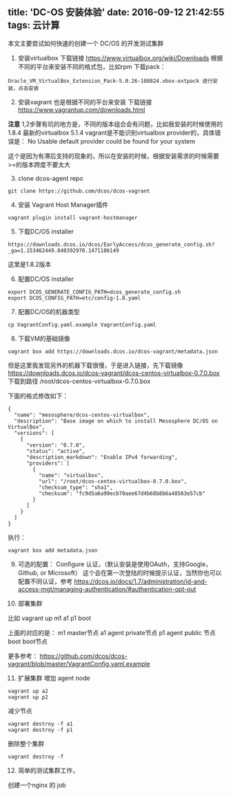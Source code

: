 title: 'DC-OS 安装体验'
date: 2016-09-12 21:42:55
tags: 云计算
---

本文主要尝试如何快速的创建一个 DC/OS 的开发测试集群

1. 安装virtualbox
下载链接 https://www.virtualbox.org/wiki/Downloads
根据不同的平台来安装不同的格式包，比如rpm
下载pack：

```
Oracle_VM_VirtualBox_Extension_Pack-5.0.26-108824.vbox-extpack 进行安装，点击安装
```

2. 安装vagrant
也是根据不同的平台来安装 
下载链接 https://www.vagrantup.com/downloads.html

**注意** 1,2步骤有坑的地方是，不同的版本组合会有问题，比如我安装的时候使用的1.8.4 最新的virtualbox 5.1.4 
vagrant是不能识别virtualbox provider的，具体错误是：
No Usable default provider could be found for your system

这个是因为有滞后支持的现象的，所以在安装的时候，根据安装需求的时候需要>=的版本跨度不要太大

3. clone dcos-agent repo

```
git clone https://github.com/dcos/dcos-vagrant
```

4. 安装 Vagrant Host Manager插件

```
vagrant plugin install vagrant-hostmanager
```

5. 下载DC/OS installer

```
https://downloads.dcos.io/dcos/EarlyAccess/dcos_generate_config.sh?_ga=1.153462449.848392970.1471186149
```

这里是1.8.2版本

6. 配置DC/OS installer

```
export DCOS_GENERATE_CONFIG_PATH=dcos_generate_config.sh
export DCOS_CONFIG_PATH=etc/config-1.8.yaml
```

7. 配置DC/OS的机器类型

```
cp VagrantConfig.yaml.example VagrantConfig.yaml
```

8. 下载VM的基础镜像

```
vagrant box add https://downloads.dcos.io/dcos-vagrant/metadata.json
```

但是这里我发现另外的机器下载很慢，于是进入链接，先下载镜像 https://downloads.dcos.io/dcos-vagrant/dcos-centos-virtualbox-0.7.0.box
下载到路径 /root/dcos-centos-virtualbox-0.7.0.box

下面的格式修改如下：

```
{
  "name": "mesosphere/dcos-centos-virtualbox",
  "description": "Base image on which to install Mesosphere DC/OS on VirtualBox",
  "versions": [
    {
      "version": "0.7.0",
      "status": "active",
      "description_markdown": "Enable IPv4 forwarding",
      "providers": [
        {
          "name": "virtualbox",
          "url": "/root/dcos-centos-virtualbox-0.7.0.box",
          "checksum_type": "sha1",
          "checksum": "fc9d5a6a99ecb70aee67d4b68b8b6a48563e57cb"
        }
      ]
    }
  ]
}
```

执行：

```
vagrant box add metadata.json
```

9. 可选的配置： Configure 认证，（默认安装是使用OAuth，支持Google，Github, or Microsoft）
这个会在第一次登陆的时候提示认证，当然你也可以配置不同认证，参考 https://dcos.io/docs/1.7/administration/id-and-access-mgt/managing-authentication/#authentication-opt-out

10. 部署集群

比如 vagrant up m1 a1 p1 boot

上面的对应的是：
m1  master节点
a1  agent private节点
p1  agent public 节点
boot boot节点

更多参考： https://github.com/dcos/dcos-vagrant/blob/master/VagrantConfig.yaml.example

11. 扩展集群
增加 agent node   

```
vagrant up a2
vagrant up p2
```

减少节点

```
vagrant destroy -f a1
vagrant destroy -f p1
```

删除整个集群

```
vagrant destroy -f
```

12. 简单的测试集群工作，

创建一个nginx 的 job